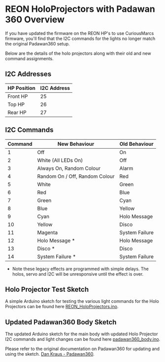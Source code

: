 # REON HoloProjectors with Padawan 360 Overview

If you have updated the firmware on the REON HP's to use CuriousMarcs firmware, you'll find that the I2C commands for the lights no longer match the original Padawan360 setup.

Below are the details of the holo projectors along with their old and new command assignments.
  
## I2C Addresses
  
| HP Position | I2C Address |
| --- | --- | 
| Front HP | 25 |
| Top HP | 26 |
| Rear HP |27 |

## I2C Commands
  

| Command | New Behaviour | Old Behaviour |
| ------- | ------------- | ------------- |
| 1 | Off | On | 
| 2 | White (All LEDs On) | Off |
| 3 | Always On, Random Colour | Alarm |
| 4 | Random On / Off, Random Colour | Red |
| 5 | White  | Green |
| 6 | Red | Blue |
| 7 | Green | Cyan |
| 8 | Blue | Yellow | 
| 9 | Cyan | Holo Message |
| 10 | Yellow | Disco | 
| 11 | Magenta | System Failure |
| 12 | Holo Message * | Holo Message |
| 13| Disco * | Disco |
| 14 | System Failure * | System Failure |  
  
* Note these legacy effects are programmed with simple delays. The holos, servo and I2C will be unresponsive until the effect is over.

## Holo Projector Test Sketch
A simple Arduino sketch for testing the various light commands for the Holo Projectors can be found here [REON_HoloProjectors.ino](REON_HoloProjectors.ino).

## Updated Padawan360 Body Sketch
The updated Arduino sketch for the main body with updated Holo Projector I2C commands and light changes can be found here [padawan360_body.ino](../padawan360_body/padawan360_body.ino).

Please refer to the original documentation on Padawan360 for updating and using the sketch. [Dan Kraus - Padawan360](https://github.com/dankraus/padawan360).
